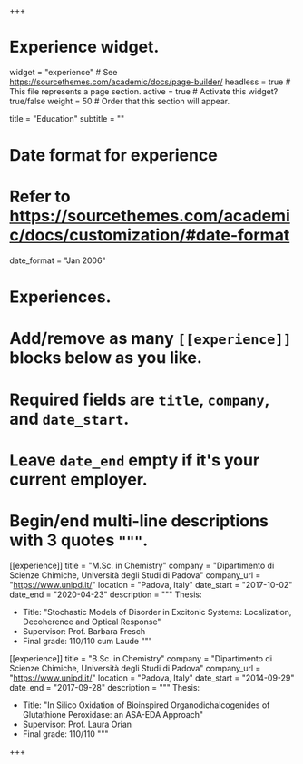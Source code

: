 +++
# Experience widget.
widget = "experience"  # See https://sourcethemes.com/academic/docs/page-builder/
headless = true  # This file represents a page section.
active = true  # Activate this widget? true/false
weight = 50  # Order that this section will appear.

title = "Education"
subtitle = ""

# Date format for experience
#   Refer to https://sourcethemes.com/academic/docs/customization/#date-format
date_format = "Jan 2006"

# Experiences.
#   Add/remove as many `[[experience]]` blocks below as you like.
#   Required fields are `title`, `company`, and `date_start`.
#   Leave `date_end` empty if it's your current employer.
#   Begin/end multi-line descriptions with 3 quotes `"""`.
[[experience]]
  title = "M.Sc. in Chemistry"
  company = "Dipartimento di Scienze Chimiche, Università degli Studi di Padova"
  company_url = "https://www.unipd.it/"
  location = "Padova, Italy"
  date_start = "2017-10-02"
  date_end = "2020-04-23"
  description = """
  Thesis:
  * Title: "Stochastic Models of Disorder in Excitonic Systems: Localization, Decoherence and Optical Response"
  * Supervisor: Prof. Barbara Fresch
  * Final grade: 110/110 cum Laude
  """

[[experience]]
  title = "B.Sc. in Chemistry"
  company = "Dipartimento di Scienze Chimiche, Università degli Studi di Padova"
  company_url = "https://www.unipd.it/"
  location = "Padova, Italy"
  date_start = "2014-09-29"
  date_end = "2017-09-28"
  description = """
  Thesis:
  * Title: "In Silico Oxidation of Bioinspired Organodichalcogenides of Glutathione Peroxidase: an ASA-EDA Approach"
  * Supervisor: Prof. Laura Orian
  * Final grade: 110/110
  """

+++
